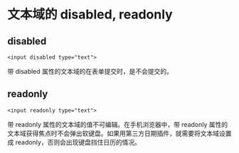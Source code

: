 # 文本域的 disabled, readonly
## disabled
```
<input disabled type="text">
```
带 disabled 属性的文本域的在表单提交时，是不会提交的。

## readonly
```
<input readonly type="text">
```
带 readonly 属性的文本域的值不可编辑。在手机浏览器中，带 readonly 属性的文本域获得焦点时不会弹出软键盘。如果用第三方日期插件，就需要将文本域设置成 readonly，否则会出现键盘挡住日历的情况。
